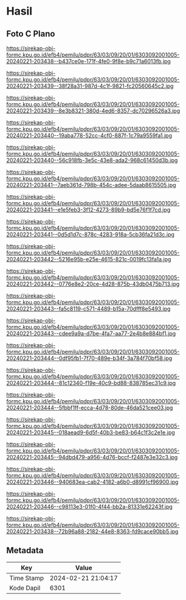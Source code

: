 # Hasil

## Foto C Plano

https://sirekap-obj-formc.kpu.go.id/efb4/pemilu/pdpr/63/03/09/20/01/6303092001005-20240221-203438--b437ce0e-171f-4fe0-9f8e-b9c71a6013fb.jpg

https://sirekap-obj-formc.kpu.go.id/efb4/pemilu/pdpr/63/03/09/20/01/6303092001005-20240221-203439--38f28a31-987d-4c1f-9821-fc20560645c2.jpg

https://sirekap-obj-formc.kpu.go.id/efb4/pemilu/pdpr/63/03/09/20/01/6303092001005-20240221-203439--8e3b8321-380d-4ed6-8357-dc70296526a3.jpg

https://sirekap-obj-formc.kpu.go.id/efb4/pemilu/pdpr/63/03/09/20/01/6303092001005-20240221-203440--19aba778-52cc-4cf0-887f-1c79a9559fa1.jpg

https://sirekap-obj-formc.kpu.go.id/efb4/pemilu/pdpr/63/03/09/20/01/6303092001005-20240221-203440--56c918fb-3e5c-43e8-ada2-968c61450d3b.jpg

https://sirekap-obj-formc.kpu.go.id/efb4/pemilu/pdpr/63/03/09/20/01/6303092001005-20240221-203441--7aeb361d-798b-454c-adee-5daab8615505.jpg

https://sirekap-obj-formc.kpu.go.id/efb4/pemilu/pdpr/63/03/09/20/01/6303092001005-20240221-203441--e1e5feb3-3f12-4273-89b9-bd5e76f1f7cd.jpg

https://sirekap-obj-formc.kpu.go.id/efb4/pemilu/pdpr/63/03/09/20/01/6303092001005-20240221-203441--0d5d1d7c-878c-4283-918a-5cb36fa21d3c.jpg

https://sirekap-obj-formc.kpu.go.id/efb4/pemilu/pdpr/63/03/09/20/01/6303092001005-20240221-203442--5216e95b-e25e-4615-821c-0019fc13fa1a.jpg

https://sirekap-obj-formc.kpu.go.id/efb4/pemilu/pdpr/63/03/09/20/01/6303092001005-20240221-203442--0776e8e2-20ce-4d28-875b-43db0475b713.jpg

https://sirekap-obj-formc.kpu.go.id/efb4/pemilu/pdpr/63/03/09/20/01/6303092001005-20240221-203443--fa5c8119-c571-4489-b15a-70dfff8e5493.jpg

https://sirekap-obj-formc.kpu.go.id/efb4/pemilu/pdpr/63/03/09/20/01/6303092001005-20240221-203443--cdee9a9a-d7be-4fa7-aa77-2e4b8e884bf1.jpg

https://sirekap-obj-formc.kpu.go.id/efb4/pemilu/pdpr/63/03/09/20/01/6303092001005-20240221-203444--0df95fb1-7f70-489e-b34f-3a784f70bf58.jpg

https://sirekap-obj-formc.kpu.go.id/efb4/pemilu/pdpr/63/03/09/20/01/6303092001005-20240221-203444--81c12340-f19e-40c9-bd88-838785ec31c9.jpg

https://sirekap-obj-formc.kpu.go.id/efb4/pemilu/pdpr/63/03/09/20/01/6303092001005-20240221-203444--5fbbf1ff-ecca-4d78-80de-46da521cee03.jpg

https://sirekap-obj-formc.kpu.go.id/efb4/pemilu/pdpr/63/03/09/20/01/6303092001005-20240221-203445--018aead9-6d5f-40b3-be83-b64c1f3c2e1e.jpg

https://sirekap-obj-formc.kpu.go.id/efb4/pemilu/pdpr/63/03/09/20/01/6303092001005-20240221-203445--94dbd479-a956-4d76-bccf-f2487e3e32c3.jpg

https://sirekap-obj-formc.kpu.go.id/efb4/pemilu/pdpr/63/03/09/20/01/6303092001005-20240221-203446--940683ea-cab2-4182-a6b0-d8991cf96900.jpg

https://sirekap-obj-formc.kpu.go.id/efb4/pemilu/pdpr/63/03/09/20/01/6303092001005-20240221-203446--c98113e3-01f0-4f44-bb2a-81331e62243f.jpg

https://sirekap-obj-formc.kpu.go.id/efb4/pemilu/pdpr/63/03/09/20/01/6303092001005-20240221-203438--72b96a88-2182-44e8-8363-fd9cace90bb5.jpg


## Metadata

| Key        | Value               |
| ---------- | ------------------- |
| Time Stamp | 2024-02-21 21:04:17 |
| Kode Dapil | 6301                |



